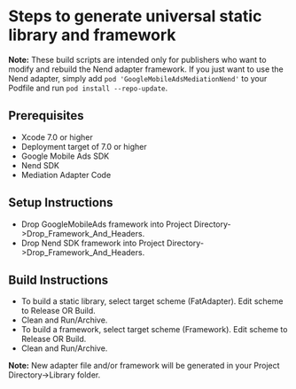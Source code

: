# Steps to generate universal static library and framework

**Note:** These build scripts are intended only for publishers who want to
modify and rebuild the Nend adapter framework. If you just want to
use the Nend adapter, simply add `pod
'GoogleMobileAdsMediationNend'` to your Podfile and run `pod
install --repo-update`.

## Prerequisites

-   Xcode 7.0 or higher
-   Deployment target of 7.0 or higher
-   Google Mobile Ads SDK
-   Nend SDK
-   Mediation Adapter Code

## Setup Instructions

-   Drop GoogleMobileAds framework into Project
    Directory->Drop_Framework_And_Headers.
-   Drop Nend SDK framework into Project
    Directory->Drop_Framework_And_Headers.

## Build Instructions

-   To build a static library, select target scheme (FatAdapter). Edit scheme to
    Release OR Build.
-   Clean and Run/Archive.
-   To build a framework, select target scheme (Framework). Edit scheme to
    Release OR Build.
-   Clean and Run/Archive.

**Note:** New adapter file and/or framework will be generated in your Project
Directory->Library folder.
